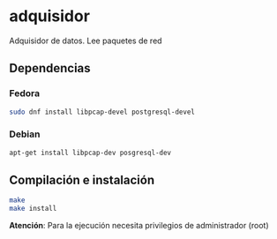 adquisidor
======================================================
Adquisidor de datos. Lee paquetes de red


Dependencias
-------------------------------------------------------

### Fedora

```sh
sudo dnf install libpcap-devel postgresql-devel
```

### Debian

```sh
apt-get install libpcap-dev posgresql-dev
```

Compilación e instalación
-------------------------------------------------------
```sh
make
make install
```

**Atención**: Para la ejecución necesita privilegios de administrador (root)
